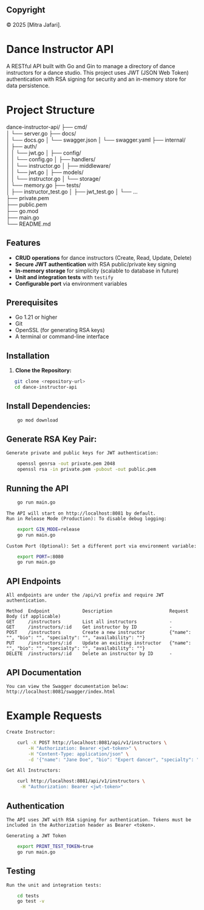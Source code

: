 ## Copyright

© 2025 [Mitra Jafari].

# Dance Instructor API

A RESTful API built with Go and Gin to manage a directory of dance instructors for a dance studio. This project uses JWT (JSON Web Token) authentication with RSA signing for security and an in-memory store for data persistence.

# Project Structure
dance-instructor-api/
├── cmd/                
│   └── server.go
├── docs/               
│   └── docs.go
│   └── swagger.json
│   └── swagger.yaml
├── internal/           
│   ├── auth/          
│   │   └── jwt.go
│   ├── config/       
│   │   └── config.go
│   ├── handlers/      
│   │   └── instructor.go
│   ├── middleware/    
│   │   └── jwt.go
│   ├── models/        
│   │   └── instructor.go
│   └── storage/      
│       └── memory.go
├── tests/             
│   ├── instructor_test.go
│   ├── jwt_test.go
│   └── ...          
├── private.pem        
├── public.pem         
├── go.mod             
├── main.go            
└── README.md         

## Features

- **CRUD operations** for dance instructors (Create, Read, Update, Delete)
- **Secure JWT authentication** with RSA public/private key signing
- **In-memory storage** for simplicity (scalable to database in future)
- **Unit and integration tests** with `testify`
- **Configurable port** via environment variables

## Prerequisites

- Go 1.21 or higher
- Git
- OpenSSL (for generating RSA keys)
- A terminal or command-line interface

## Installation

1. **Clone the Repository:**

```bash
   git clone <repository-url>
   cd dance-instructor-api
```
## Install Dependencies:
```bash   
    go mod download
```
##  Generate RSA Key Pair: 
    Generate private and public keys for JWT authentication:
```bash
    openssl genrsa -out private.pem 2048
    openssl rsa -in private.pem -pubout -out public.pem
```

## Running the API
```bash
    go run main.go
```    
    The API will start on http://localhost:8081 by default.
    Run in Release Mode (Production): To disable debug logging:
```bash
    export GIN_MODE=release
    go run main.go
```
    Custom Port (Optional): Set a different port via environment variable:
```bash
    export PORT=:8080
    go run main.go
```
## API Endpoints
    All endpoints are under the /api/v1 prefix and require JWT authentication.

    Method	Endpoint	        Description	                    Request Body (if applicable)
    GET	    /instructors	    List all instructors	        -
    GET	    /instructors/:id	Get instructor by ID	        -
    POST	/instructors	    Create a new instructor         {"name": "", "bio": "", "specialty": "", "availability": ""}
    PUT	    /instructors/:id	Update an existing instructor   {"name": "", "bio": "", "specialty": "", "availability": ""}
    DELETE	/instructors/:id	Delete an instructor by ID	    -

## API Documentation
    You can view the Swagger documentation below:
    http://localhost:8081/swagger/index.html

# Example Requests
    Create Instructor:
```bash
    curl -X POST http://localhost:8081/api/v1/instructors \
        -H "Authorization: Bearer <jwt-token>" \
        -H "Content-Type: application/json" \
        -d '{"name": "Jane Doe", "bio": "Expert dancer", "specialty": "Ballet", "availability": "Mon-Fri"}'
```
    Get All Instructors:
```bash
    curl http://localhost:8081/api/v1/instructors \
     -H "Authorization: Bearer <jwt-token>"
```

## Authentication
    The API uses JWT with RSA signing for authentication. Tokens must be included in the Authorization header as Bearer <token>.

    Generating a JWT Token
```bash
    export PRINT_TEST_TOKEN=true
    go run main.go
```
## Testing
    Run the unit and integration tests:
```bash    
    cd tests
    go test -v
```
